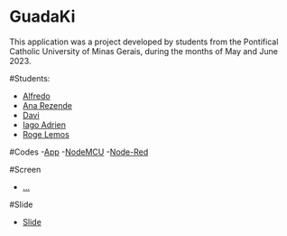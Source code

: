 # GuadaKi
This application was a project developed by students from the Pontifical Catholic University of Minas Gerais, during the months of May and June 2023.


#Students:
- [Alfredo](...)
- [Ana Rezende](...)
- [Davi](...)
- [Iago Adrien](https://github.com/Miukiyn)
- [Roge Lemos](...) 


#Codes
-[App](...)
-[NodeMCU](...)
-[Node-Red](...)

#Screen
- [...](...)

#Slide
- [Slide](...)
